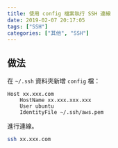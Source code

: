 ```yaml
---
title: 使用 config 檔案執行 SSH 連線
date: 2019-02-07 20:17:05
tags: ["SSH"]
categories: ["其他", "SSH"]
---
```


## 做法

在 `~/.ssh` 資料夾新增 `config` 檔：

```ENV
Host xx.xxx.com
    HostName xx.xxx.xxx.xxx
    User ubuntu
    IdentityFile ~/.ssh/aws.pem
```

進行連線。

```BASH
ssh xx.xxx.com
```
